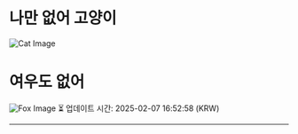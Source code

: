 
# 나만 없어 고양이

![Cat Image](https://cdn2.thecatapi.com/images/c09.jpg)

# 여우도 없어
![Fox Image](https://randomfox.ca/images/96.jpg)
⏳ 업데이트 시간: 2025-02-07 16:52:58 (KRW)

---
